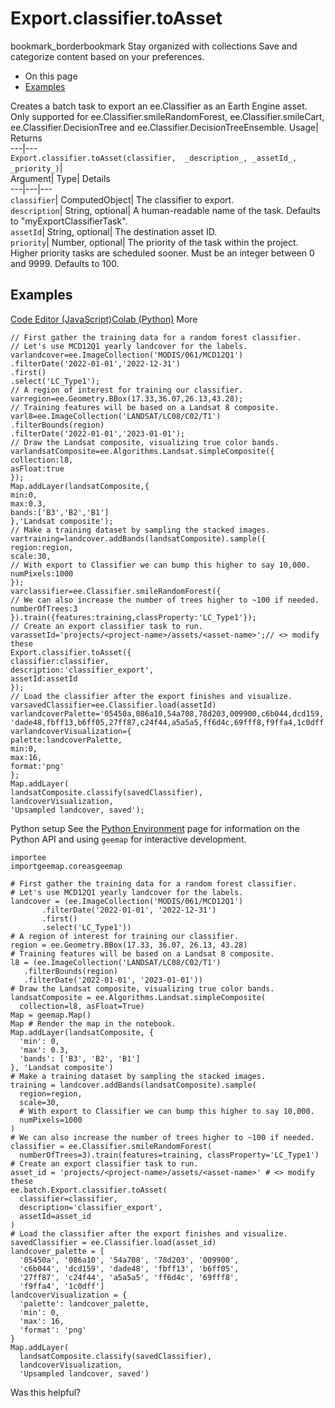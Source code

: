  
#  Export.classifier.toAsset 
bookmark_borderbookmark Stay organized with collections  Save and categorize content based on your preferences.
  * On this page
  * [Examples](https://developers.google.com/earth-engine/apidocs/export-classifier-toasset#examples)


Creates a batch task to export an ee.Classifier as an Earth Engine asset. 
Only supported for ee.Classifier.smileRandomForest, ee.Classifier.smileCart, ee.Classifier.DecisionTree and ee.Classifier.DecisionTreeEnsemble.
Usage| Returns  
---|---  
`Export.classifier.toAsset(classifier,  _description_, _assetId_, _priority_)`|   
Argument|  Type| Details  
---|---|---  
`classifier`| ComputedObject| The classifier to export.  
`description`| String, optional| A human-readable name of the task. Defaults to "myExportClassifierTask".  
`assetId`| String, optional| The destination asset ID.  
`priority`| Number, optional| The priority of the task within the project. Higher priority tasks are scheduled sooner. Must be an integer between 0 and 9999. Defaults to 100.  
## Examples
[Code Editor (JavaScript)](https://developers.google.com/earth-engine/apidocs/export-classifier-toasset#code-editor-javascript-sample)[Colab (Python)](https://developers.google.com/earth-engine/apidocs/export-classifier-toasset#colab-python-sample) More
```
// First gather the training data for a random forest classifier.
// Let's use MCD12Q1 yearly landcover for the labels.
varlandcover=ee.ImageCollection('MODIS/061/MCD12Q1')
.filterDate('2022-01-01','2022-12-31')
.first()
.select('LC_Type1');
// A region of interest for training our classifier.
varregion=ee.Geometry.BBox(17.33,36.07,26.13,43.28);
// Training features will be based on a Landsat 8 composite.
varl8=ee.ImageCollection('LANDSAT/LC08/C02/T1')
.filterBounds(region)
.filterDate('2022-01-01','2023-01-01');
// Draw the Landsat composite, visualizing true color bands.
varlandsatComposite=ee.Algorithms.Landsat.simpleComposite({
collection:l8,
asFloat:true
});
Map.addLayer(landsatComposite,{
min:0,
max:0.3,
bands:['B3','B2','B1']
},'Landsat composite');
// Make a training dataset by sampling the stacked images.
vartraining=landcover.addBands(landsatComposite).sample({
region:region,
scale:30,
// With export to Classifier we can bump this higher to say 10,000.
numPixels:1000
});
varclassifier=ee.Classifier.smileRandomForest({
// We can also increase the number of trees higher to ~100 if needed.
numberOfTrees:3
}).train({features:training,classProperty:'LC_Type1'});
// Create an export classifier task to run.
varassetId='projects/<project-name>/assets/<asset-name>';// <> modify these
Export.classifier.toAsset({
classifier:classifier,
description:'classifier_export',
assetId:assetId
});
// Load the classifier after the export finishes and visualize.
varsavedClassifier=ee.Classifier.load(assetId)
varlandcoverPalette='05450a,086a10,54a708,78d203,009900,c6b044,dcd159,'+
'dade48,fbff13,b6ff05,27ff87,c24f44,a5a5a5,ff6d4c,69fff8,f9ffa4,1c0dff';
varlandcoverVisualization={
palette:landcoverPalette,
min:0,
max:16,
format:'png'
};
Map.addLayer(
landsatComposite.classify(savedClassifier),
landcoverVisualization,
'Upsampled landcover, saved');
```
Python setup
See the [ Python Environment](https://developers.google.com/earth-engine/guides/python_install) page for information on the Python API and using `geemap` for interactive development.
```
importee
importgeemap.coreasgeemap
```
```
# First gather the training data for a random forest classifier.
# Let's use MCD12Q1 yearly landcover for the labels.
landcover = (ee.ImageCollection('MODIS/061/MCD12Q1')
       .filterDate('2022-01-01', '2022-12-31')
       .first()
       .select('LC_Type1'))
# A region of interest for training our classifier.
region = ee.Geometry.BBox(17.33, 36.07, 26.13, 43.28)
# Training features will be based on a Landsat 8 composite.
l8 = (ee.ImageCollection('LANDSAT/LC08/C02/T1')
   .filterBounds(region)
   .filterDate('2022-01-01', '2023-01-01'))
# Draw the Landsat composite, visualizing true color bands.
landsatComposite = ee.Algorithms.Landsat.simpleComposite(
  collection=l8, asFloat=True)
Map = geemap.Map()
Map # Render the map in the notebook.
Map.addLayer(landsatComposite, {
  'min': 0,
  'max': 0.3,
  'bands': ['B3', 'B2', 'B1']
}, 'Landsat composite')
# Make a training dataset by sampling the stacked images.
training = landcover.addBands(landsatComposite).sample(
  region=region,
  scale=30,
  # With export to Classifier we can bump this higher to say 10,000.
  numPixels=1000
)
# We can also increase the number of trees higher to ~100 if needed.
classifier = ee.Classifier.smileRandomForest(
  numberOfTrees=3).train(features=training, classProperty='LC_Type1')
# Create an export classifier task to run.
asset_id = 'projects/<project-name>/assets/<asset-name>' # <> modify these
ee.batch.Export.classifier.toAsset(
  classifier=classifier,
  description='classifier_export',
  assetId=asset_id
)
# Load the classifier after the export finishes and visualize.
savedClassifier = ee.Classifier.load(asset_id)
landcover_palette = [
  '05450a', '086a10', '54a708', '78d203', '009900',
  'c6b044', 'dcd159', 'dade48', 'fbff13', 'b6ff05',
  '27ff87', 'c24f44', 'a5a5a5', 'ff6d4c', '69fff8',
  'f9ffa4', '1c0dff']
landcoverVisualization = {
  'palette': landcover_palette,
  'min': 0,
  'max': 16,
  'format': 'png'
}
Map.addLayer(
  landsatComposite.classify(savedClassifier),
  landcoverVisualization,
  'Upsampled landcover, saved')
```

Was this helpful?

